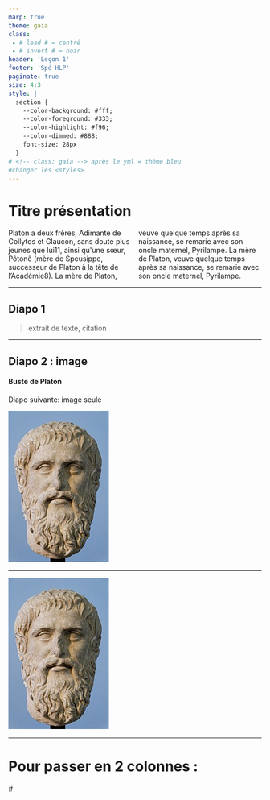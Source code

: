 ```yaml
---
marp: true
theme: gaia
class: 
 - # lead # = centré
 - # invert # = noir
header: 'Leçon 1'
footer: 'Spé HLP'
paginate: true
size: 4:3
style: |
  section {
    --color-background: #fff;
    --color-foreground: #333;
    --color-highlight: #f96;
    --color-dimmed: #888;
    font-size: 28px
  }
# <!-- class: gaia --> après le yml = thème bleu
#changer les <styles>
---
```


# Titre présentation  <!-- fit -->


Platon a deux frères, Adimante de Collytos et Glaucon, sans doute plus jeunes que lui11, ainsi qu'une sœur, Pôtonê (mère de Speusippe, successeur de Platon à la tête de l’Académie8). La mère de Platon, veuve quelque temps après sa naissance, se remarie avec son oncle maternel, Pyrilampe. La mère de Platon, veuve quelque temps après sa naissance, se remarie avec son oncle maternel, Pyrilampe. 

---

## Diapo 1
> extrait de texte, citation

---

## Diapo 2 : image

#### Buste de Platon

Diapo suivante: image seule

![bg left:50% w:500](../../assets/img/platon.jpeg)

---


![bg w:50%](../../assets/img/platon.jpeg)

---

# Pour passer en 2 colonnes :

#<style>
p { columns: 2; }
</style>
